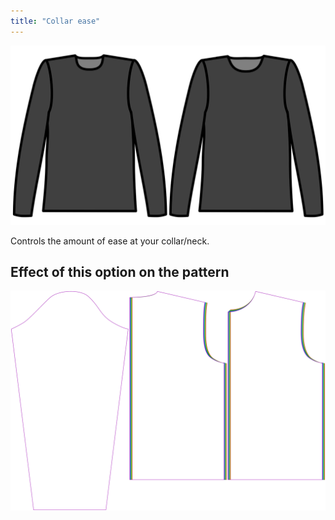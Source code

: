 ```yaml
---
title: "Collar ease"
---
```


![Collar ease](./collarease.svg)

Controls the amount of ease at your collar/neck.

## Effect of this option on the pattern

![This image shows the effect of this option by superimposing several variants that have a different value for this option](brian_collarease_sample.svg "Effect of this option on the pattern")
